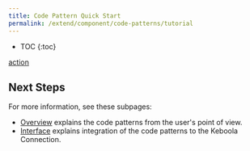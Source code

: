 ```yaml
---
title: Code Pattern Quick Start
permalink: /extend/component/code-patterns/tutorial
---
```


* TOC
{:toc}

[action](/extend/common-interface/actions/)


## Next Steps

For more information, see these subpages:
- [Overview](/extend/component/code-patterns/overview) explains the code patterns from the user's point of view.
- [Interface](/extend/component/code-patterns/interface) explains integration of the code patterns to the Keboola Connection.
